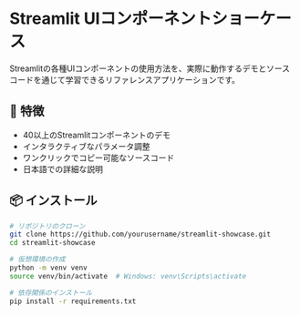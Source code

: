 # Streamlit UIコンポーネントショーケース

Streamlitの各種UIコンポーネントの使用方法を、実際に動作するデモとソースコードを通じて学習できるリファレンスアプリケーションです。

## 🚀 特徴

- 40以上のStreamlitコンポーネントのデモ
- インタラクティブなパラメータ調整
- ワンクリックでコピー可能なソースコード
- 日本語での詳細な説明

## 📦 インストール

```bash
# リポジトリのクローン
git clone https://github.com/yourusername/streamlit-showcase.git
cd streamlit-showcase

# 仮想環境の作成
python -m venv venv
source venv/bin/activate  # Windows: venv\Scripts\activate

# 依存関係のインストール
pip install -r requirements.txt